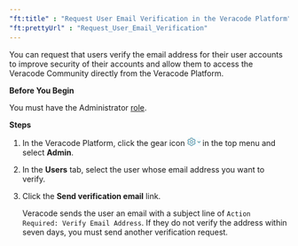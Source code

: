 ```yaml
---
"ft:title" : "Request User Email Verification in the Veracode Platform"
"ft:prettyUrl" : "Request_User_Email_Verification"
---
```


You can request that users verify the email address for their user accounts to improve security of their accounts and allow them to access the Veracode Community directly from the Veracode Platform.

<p font-size="13pt"><b>Before You Begin</b></p>

You must have the Administrator [role](https://docs.veracode.com/r/c_role_permissions).

<p font-size="13pt"><b>Steps</b></p>

1. In the Veracode Platform, click the gear icon ![](../../images/gear_icon_platform.png) in the top menu and select **Admin**.

2. In the **Users** tab, select the user whose email address you want to verify.

3. Click the **Send verification email** link.

    Veracode sends the user an email with a subject line of `Action Required: Verify Email Address`. If they do not verify the address within seven days, you must send another verification request.

